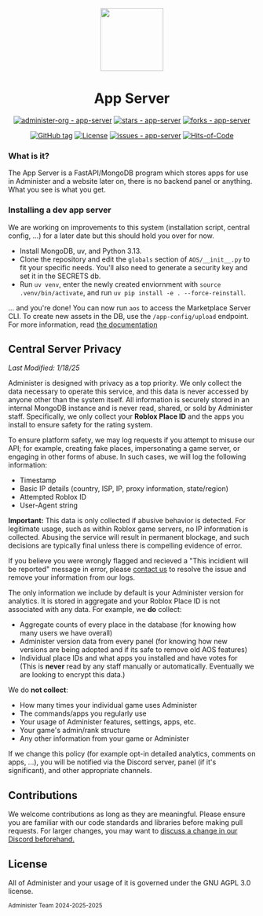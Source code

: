 <div align = "center">
<img src="https://github.com/administer-org/app-server/blob/main/assets/adm.png?raw=true" width="128">

# App Server

[![administer-org - app-server](https://img.shields.io/static/v1?label=administer-org&message=app-server&color=green&logo=github)](https://github.com/administer-org/app-server "Go to GitHub repo") [![stars - app-server](https://img.shields.io/github/stars/administer-org/app-server?style=social)](https://github.com/administer-org/app-server) [![forks - app-server](https://img.shields.io/github/forks/administer-org/app-server?style=social)](https://github.com/administer-org/app-server)

[![GitHub tag](https://img.shields.io/github/tag/administer-org/app-server?include_prereleases=&sort=semver&color=green)](https://github.com/administer-org/app-server/releases/) [![License](https://img.shields.io/badge/License-AGPL--3.0-green)](#license) [![issues - app-server](https://img.shields.io/github/issues/administer-org/app-server)](https://github.com/administer-org/app-server/issues) [![Hits-of-Code](https://hitsofcode.com/github/administer-org/app-server?branch=main)](https://hitsofcode.com/github/administer-org/app-server/view?branch=main)

</div>


### What is it?

The App Server is a FastAPI/MongoDB program which stores apps for use in Administer and a website later on, there is no backend panel or anything. What you see is what you get.

### Installing a dev app server

We are working on improvements to this system (installation script, central config, ...) for a later date but this should hold you over for now.

- Install MongoDB, uv, and Python 3.13.
- Clone the repository and edit the `globals` section of `AOS/__init__.py` to fit your specific needs. You'll also need to generate a security key and set it in the SECRETS db.
- Run `uv venv`, enter the newly created enviornment with `source .venv/bin/activate`, and run `uv pip install -e . --force-reinstall`. 

... and you're done! You can now run `aos` to access the Marketplace Server CLI. To create new assets in the DB, use the `/app-config/upload` endpoint. For more information, read [the documentation]() 

## Central Server Privacy

*Last Modified: 1/18/25*

Administer is designed with privacy as a top priority. We only collect the data necessary to operate this service, and this data is never accessed by anyone other than the system itself. All information is securely stored in an internal MongoDB instance and is never read, shared, or sold by Administer staff. Specifically, we only collect your **Roblox Place ID** and the apps you install to ensure safety for the rating system.

To ensure platform safety, we may log requests if you attempt to misuse our API; for example, creating fake places, impersonating a game server, or engaging in other forms of abuse. In such cases, we will log the following information:

- Timestamp
- Basic IP details (country, ISP, IP, proxy information, state/region)
- Attempted Roblox ID
- User-Agent string

**Important:** This data is only collected if abusive behavior is detected. For legitimate usage, such as within Roblox game servers, no IP information is collected. Abusing the service will result in permanent blockage, and such decisions are typically final unless there is compelling evidence of error.

If you believe you were wrongly flagged and recieved a "This incidient will be reported" message in error, please [contact us](mailto:administer-team@notpyx.me) to resolve the issue and remove your information from our logs.

The only information we include by default is your Administer version for analytics. It is stored in aggregate and your Roblox Place ID is not associated with any data. For example, we **do** collect:

- Aggregate counts of every place in the database (for knowing how many users we have overall)
- Administer version data from every panel (for knowing how new versions are being adopted and if its safe to remove old AOS features)
- Individual place IDs and what apps you installed and have votes for (This is **never** read by any staff manually or automatically. Eventually we are looking to encrypt this data.)

We do **not collect**:

- How many times your individual game uses Administer
- The commands/apps you regularly use
- Your usage of Administer features, settings, apps, etc.
- Your game's admin/rank structure
- Any other information from your game or Administer

If we change this policy (for example opt-in detailed analytics, comments on apps, ...), you will be notified via the Discord server, panel (if it's significant), and other appropriate channels.

## Contributions

We welcome contributions as long as they are meaningful. Please ensure you are familiar with our code standards and libraries before making pull requests. For larger changes, you may want to [discuss a change in our Discord beforehand.](https://administer.notpyx.me/to/discord)


## License

All of Administer and your usage of it is governed under the GNU AGPL 3.0 license.

<small>Administer Team 2024-2025-2025</small>
